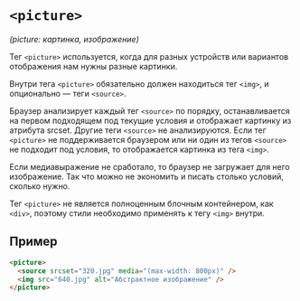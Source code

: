 # `<picture>`

_(picture: картинка, изображение)_

Тег `<picture>` используется, когда для разных устройств или вариантов отображения нам нужны разные картинки.

Внутри тега `<picture>` обязательно должен находиться тег `<img>`, и опционально — теги `<source>`.

Браузер анализирует каждый тег `<source>` по порядку, останавливается на первом подходящем под текущие условия и отображает картинку из атрибута srcset. Другие теги `<source>` не анализируются. Если тег `<picture>` не поддерживается браузером или ни один из тегов `<source>` не подходит под условия, то отображается картинка из тега `<img>`.

Если медиавыражение не сработало, то браузер не загружает для него изображение. Так что можно не экономить и писать столько условий, сколько нужно.

Тег `<picture>` не является полноценным блочным контейнером, как `<div>`, поэтому стили необходимо применять к тегу `<img>` внутри.

## Пример

```html
<picture>
  <source srcset="320.jpg" media="(max-width: 800px)" />
  <img src="640.jpg" alt="Абстрактное изображение" />
</picture>
```
